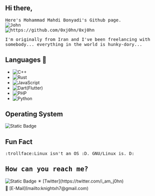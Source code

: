 ## Hi there, 
<samp>Here's Mohammad Mahdi Bonyadi's Github page.<br>
<img src="https://github-readme-stats.vercel.app/api/wakatime?username=xj0hn&theme=nightowl&show_icons=true" alt="John"/><br>
<img src="https://github-readme-stats.vercel.app/api/top-langs/?username=0xj0hn&theme=nightowl&hide=html,css,scss" alt="https://github.com/0xj0hn/0xj0hn"/>


<samp>I'm originally from Iran and I've been freelancing with somebody...
everything in the world is hunky-dory...

## Languages 🔨
- ![C++](https://img.shields.io/badge/C%2B%2B-blue?style=for-the-badge&logo=C%2B%2B)
- ![Rust](https://img.shields.io/badge/Rust-dea584?style=for-the-badge&logo=Rust&labelColor=black)
- ![JavaScript](https://img.shields.io/badge/JavaScript-black?style=for-the-badge&logo=javascript)
- ![Dart(Flutter)](https://img.shields.io/badge/Flutter(Dart)-blue?style=for-the-badge&logo=Flutter)
- ![PHP](https://img.shields.io/badge/PHP-777BB4?logo=PHP&logoColor=white&style=for-the-badge)
- ![Python](https://img.shields.io/badge/Python-ffd343?style=for-the-badge&logo=Python)

## Operating System
![Static Badge](https://img.shields.io/badge/Linux-black?style=for-the-badge&logo=Linux&logoColor=white)

## Fun Fact
<samp>:trollface:Linux isn't an OS :D. GNU/Linux is. D:

## <samp>How can you reach me?
<img alt="Static Badge" src="https://img.shields.io/badge/LinkedIn-blue?style=for-the-badge&logo=linkedin" href="">
✴️ [Twitter](https://twitter.com/i_am_j0hn) </br>
📧 [E-Mail](mailto:knightxh7@gmail.com)

